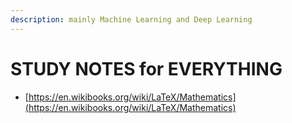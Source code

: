 ```yaml
---
description: mainly Machine Learning and Deep Learning
---
```


# STUDY NOTES for EVERYTHING

* [https://en.wikibooks.org/wiki/LaTeX/Mathematics](https://en.wikibooks.org/wiki/LaTeX/Mathematics)

